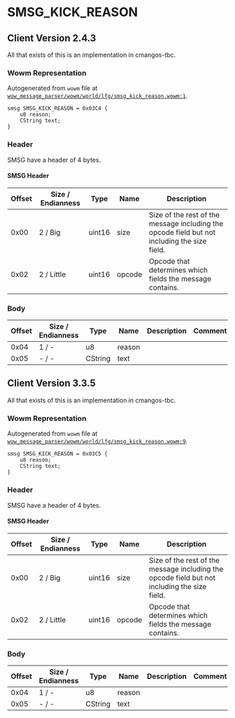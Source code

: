 # SMSG_KICK_REASON

## Client Version 2.4.3

All that exists of this is an implementation in cmangos-tbc.

### Wowm Representation

Autogenerated from `wowm` file at [`wow_message_parser/wowm/world/lfg/smsg_kick_reason.wowm:1`](https://github.com/gtker/wow_messages/tree/main/wow_message_parser/wowm/world/lfg/smsg_kick_reason.wowm#L1).
```rust,ignore
smsg SMSG_KICK_REASON = 0x03C4 {
    u8 reason;
    CString text;
}
```
### Header

SMSG have a header of 4 bytes.

#### SMSG Header

| Offset | Size / Endianness | Type   | Name   | Description |
| ------ | ----------------- | ------ | ------ | ----------- |
| 0x00   | 2 / Big           | uint16 | size   | Size of the rest of the message including the opcode field but not including the size field.|
| 0x02   | 2 / Little        | uint16 | opcode | Opcode that determines which fields the message contains.|

### Body

| Offset | Size / Endianness | Type | Name | Description | Comment |
| ------ | ----------------- | ---- | ---- | ----------- | ------- |
| 0x04 | 1 / - | u8 | reason |  |  |
| 0x05 | - / - | CString | text |  |  |

## Client Version 3.3.5

All that exists of this is an implementation in cmangos-tbc.

### Wowm Representation

Autogenerated from `wowm` file at [`wow_message_parser/wowm/world/lfg/smsg_kick_reason.wowm:9`](https://github.com/gtker/wow_messages/tree/main/wow_message_parser/wowm/world/lfg/smsg_kick_reason.wowm#L9).
```rust,ignore
smsg SMSG_KICK_REASON = 0x03C5 {
    u8 reason;
    CString text;
}
```
### Header

SMSG have a header of 4 bytes.

#### SMSG Header

| Offset | Size / Endianness | Type   | Name   | Description |
| ------ | ----------------- | ------ | ------ | ----------- |
| 0x00   | 2 / Big           | uint16 | size   | Size of the rest of the message including the opcode field but not including the size field.|
| 0x02   | 2 / Little        | uint16 | opcode | Opcode that determines which fields the message contains.|

### Body

| Offset | Size / Endianness | Type | Name | Description | Comment |
| ------ | ----------------- | ---- | ---- | ----------- | ------- |
| 0x04 | 1 / - | u8 | reason |  |  |
| 0x05 | - / - | CString | text |  |  |


